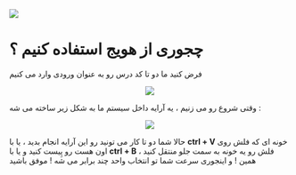 <img src="https://github.com/hadish100/havij/blob/master/images/9.png">
<h1>چجوری از هویج استفاده کنیم ؟</h1>

<p>فرض کنید ما دو تا کد درس رو به عنوان ورودی وارد می کنیم</p>

<p align="center">
<img src="https://github.com/hadish100/havij/blob/master/images/91.png">
</p>

وقتی شروع رو می زنیم ، یه آرایه داخل سیستم ما به شکل زیر ساخته می شه : 
<p align="center">
<img src="https://github.com/hadish100/havij/blob/master/images/92.png">
</p>
  
حالا شما دو تا کار می تونید رو این آرایه انجام بدید ، یا با <b>ctrl + V</b> خونه ای که فلش روی اون هست رو پِیست کنید و یا با <b>ctrl + B</b> فلش رو یه خونه به سمت جلو منتقل کنید ، همین ! و اینجوری سرعت شما تو انتخاب واحد چند برابر می شه ! موفق باشید   
